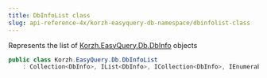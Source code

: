 ```yaml
---
title: DbInfoList class
slug: api-reference-4x/korzh-easyquery-db-namespace/dbinfolist-class
---
```



Represents the list of [Korzh.EasyQuery.Db.DbInfo](/api-reference-4x/korzh-easyquery-db-namespace/dbinfo-class) objects
```csharp
public class Korzh.EasyQuery.Db.DbInfoList
    : Collection<DbInfo>, IList<DbInfo>, ICollection<DbInfo>, IEnumerable<DbInfo>, IEnumerable, IList, ICollection, IReadOnlyList<DbInfo>, IReadOnlyCollection<DbInfo>

```